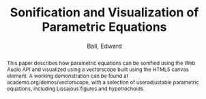 --- 
title: "Sonification and Visualization of Parametric Equations" 
abstract: "This paper describes how parametric equations can be sonified using the Web Audio API and visualized using a vectorscope built using the HTML5 canvas element. A working demonstration can be found at academo.org/demos/vectorscope, with a selection of useradjustable parametric equations, including Lissajous figures and hypotrochoids." 
address: "London" 
author: "Ball, Edward"
webAuthor: "Edward Ball" 
booktitle: "Proceedings of the International Web Audio Conference" 
editor: "Thalmann, Florian and Ewert, Sebastian" 
month: "Proceedings of the International Web Audio Conference"
pages: "undefined" 
publisher: "Queen Mary University of London" 
series: "WAC '17"
type: "Artwork"  
year: "2017" 
id: "2017_EA_69" 
tags: year2017
media: none 
pdflink: /_data/papers/pdf/2017/2017_69.pdf
ISSN: 2663-5844
---